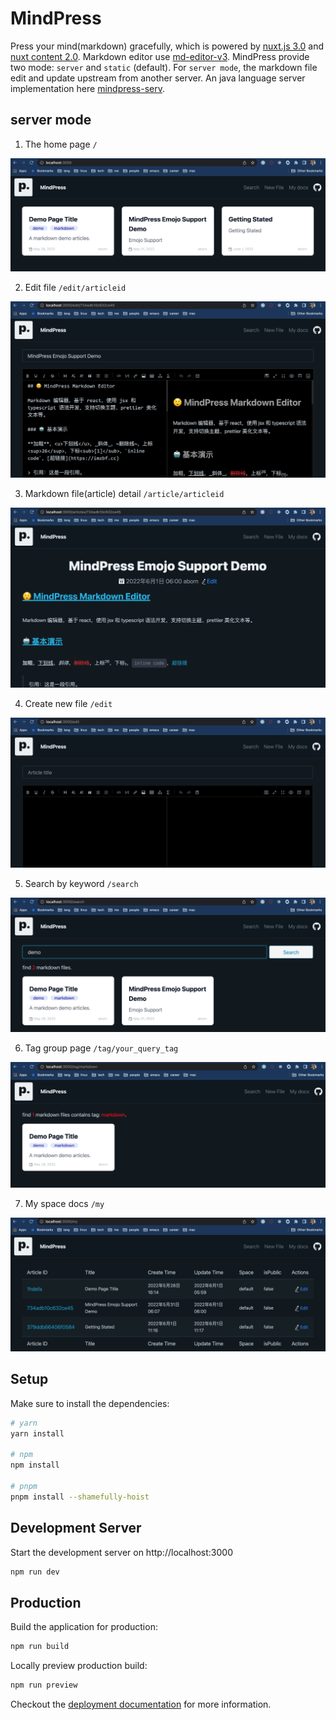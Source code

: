 # MindPress

Press your mind(markdown) gracefully, which is powered by [nuxt.js 3.0](https://v3.nuxtjs.org) and [nuxt content 2.0](https://github.com/nuxt/content). Markdown editor use [md-editor-v3](https://github.com/imzbf/md-editor-v3). MindPress provide two mode: `server` and `static` (default). For `server mode`, the markdown file edit and update upstream from another server. An java language server implementation here [mindpress-serv](https://github.com/aborn/mindpress-serv).

## server mode
1. The home page `/`  

![index](assets/img/index.png)

2. Edit file `/edit/articleid`  

![edit](assets/img/edit.png)

3. Markdown file(article) detail `/article/articleid`  

![article](assets/img/article.png)

4. Create new file `/edit`

![new](assets/img/new.png)

5. Search by keyword `/search`

![search](assets/img/search.png)

6. Tag group page `/tag/your_query_tag`

![tag](assets/img/tag.png)

7. My space docs `/my`  

![my](assets/img/my.png)

## Setup

Make sure to install the dependencies:

```bash
# yarn
yarn install

# npm
npm install

# pnpm
pnpm install --shamefully-hoist
```

## Development Server

Start the development server on http://localhost:3000

```bash
npm run dev
```

## Production

Build the application for production:

```bash
npm run build
```

Locally preview production build:

```bash
npm run preview
```

Checkout the [deployment documentation](https://v3.nuxtjs.org/docs/deployment) for more information.
